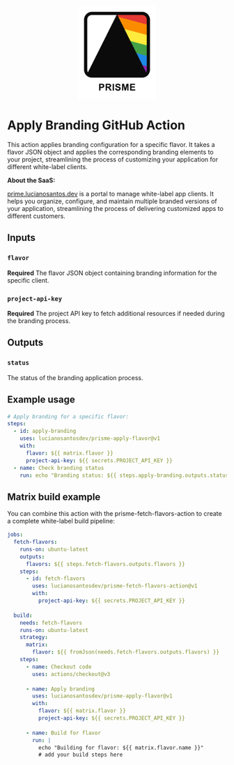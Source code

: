 <p align="center">
  <img src="./prisme_logo.png" alt="Prisme Logo" width="180" />
</p>

# Apply Branding GitHub Action

This action applies branding configuration for a specific flavor. It takes a flavor JSON object and applies the corresponding branding elements to your project, streamlining the process of customizing your application for different white-label clients.

**About the SaaS:**

[prime.lucianosantos.dev](https://prime.lucianosantos.dev) is a portal to manage white-label app clients. It helps you organize, configure, and maintain multiple branded versions of your application, streamlining the process of delivering customized apps to different customers.

## Inputs

### `flavor`

**Required** The flavor JSON object containing branding information for the specific client.

### `project-api-key`

**Required** The project API key to fetch additional resources if needed during the branding process.

## Outputs

### `status`

The status of the branding application process.

## Example usage

```yaml
# Apply branding for a specific flavor:
steps:
  - id: apply-branding
    uses: lucianosantosdev/prisme-apply-flavor@v1
    with:
      flavor: ${{ matrix.flavor }}
      project-api-key: ${{ secrets.PROJECT_API_KEY }}
  - name: Check branding status
    run: echo "Branding status: ${{ steps.apply-branding.outputs.status }}"
```

## Matrix build example

You can combine this action with the prisme-fetch-flavors-action to create a complete white-label build pipeline:

```yaml
jobs:
  fetch-flavors:
    runs-on: ubuntu-latest
    outputs:
      flavors: ${{ steps.fetch-flavors.outputs.flavors }}
    steps:
      - id: fetch-flavors
        uses: lucianosantosdev/prisme-fetch-flavors-action@v1
        with:
          project-api-key: ${{ secrets.PROJECT_API_KEY }}

  build:
    needs: fetch-flavors
    runs-on: ubuntu-latest
    strategy:
      matrix:
        flavor: ${{ fromJson(needs.fetch-flavors.outputs.flavors) }}
    steps:
      - name: Checkout code
        uses: actions/checkout@v3
      
      - name: Apply branding
        uses: lucianosantosdev/prisme-apply-flavor@v1
        with:
          flavor: ${{ matrix.flavor }}
          project-api-key: ${{ secrets.PROJECT_API_KEY }}
      
      - name: Build for flavor
        run: |
          echo "Building for flavor: ${{ matrix.flavor.name }}"
          # add your build steps here
```